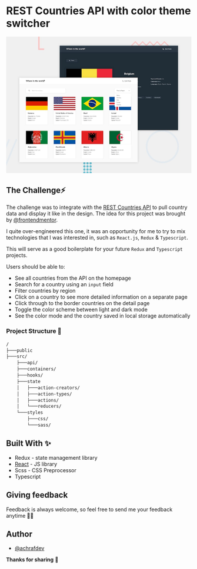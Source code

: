 # REST Countries API with color theme switcher

![Design preview for the REST Countries API with color theme switcher coding challenge](./public/design/desktop-preview.jpg)

## The Challenge⚡️

The challenge was to integrate with the [REST Countries API](https://restcountries.eu) to pull country data and display it like in the design. The idea for this project was brought by [@frontendmentor](https://www.frontendmentor.io/).

I quite over-engineered this one, it was an opportunity for me to try to mix technologies that I was interested in, such as `React.js`, `Redux` & `Typescript`.

This will serve as a good boilerplate for your future `Redux` and `Typescript` projects.

Users should be able to:

- See all countries from the API on the homepage
- Search for a country using an `input` field
- Filter countries by region
- Click on a country to see more detailed information on a separate page
- Click through to the border countries on the detail page
- Toggle the color scheme between light and dark mode
- See the color mode and the country saved in local storage automatically

### Project Structure 📁

```bash
/
├───public
├───src/
    ├───api/
    ├───containers/
    ├───hooks/
    ├───state
    │   ├───action-creators/
    │   ├───action-types/
    │   ├───actions/
    │   └───reducers/
    └───styles
        ├───css/
        └───sass/
```

## Built With ✨

- Redux - state management library
- [React](https://reactjs.org/) - JS library
- Scss - CSS Preprocessor
- Typescript

## Giving feedback

Feedback is always welcome, so feel free to send me your feedback anytime 🙏🏼

## Author
- [@achrafdev](https://achrafdev.com)

**Thanks for sharing** 🚀

